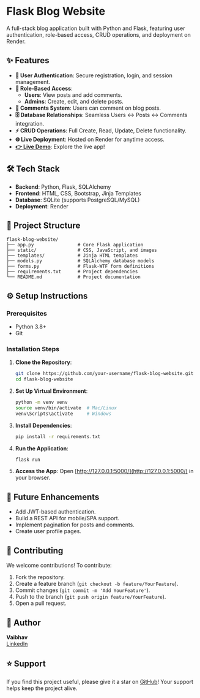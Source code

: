 # Flask Blog Website

A full-stack blog application built with Python and Flask, featuring user authentication, role-based access, CRUD operations, and deployment on Render.

## ✨ Features

- **🔐 User Authentication**: Secure registration, login, and session management.
- **👥 Role-Based Access**:
  - **Users**: View posts and add comments.
  - **Admins**: Create, edit, and delete posts.
- **💬 Comments System**: Users can comment on blog posts.
- **🗄️ Database Relationships**: Seamless Users ↔ Posts ↔ Comments integration.
- **⚡ CRUD Operations**: Full Create, Read, Update, Delete functionality.
- **🌐 Live Deployment**: Hosted on Render for anytime access.
- **[👉 Live Demo](https://your-blog-website.onrender.com/)**: Explore the live app!

## 🛠️ Tech Stack

- **Backend**: Python, Flask, SQLAlchemy
- **Frontend**: HTML, CSS, Bootstrap, Jinja Templates
- **Database**: SQLite (supports PostgreSQL/MySQL)
- **Deployment**: Render

## 📂 Project Structure

```
flask-blog-website/
├── app.py                # Core Flask application
├── static/               # CSS, JavaScript, and images
├── templates/            # Jinja HTML templates
├── models.py             # SQLAlchemy database models
├── forms.py              # Flask-WTF form definitions
├── requirements.txt      # Project dependencies
└── README.md             # Project documentation
```

## ⚙️ Setup Instructions

### Prerequisites
- Python 3.8+
- Git

### Installation Steps
1. **Clone the Repository**:
   ```bash
   git clone https://github.com/your-username/flask-blog-website.git
   cd flask-blog-website
   ```

2. **Set Up Virtual Environment**:
   ```bash
   python -m venv venv
   source venv/bin/activate  # Mac/Linux
   venv\Scripts\activate     # Windows
   ```

3. **Install Dependencies**:
   ```bash
   pip install -r requirements.txt
   ```

4. **Run the Application**:
   ```bash
   flask run
   ```

5. **Access the App**:
   Open [http://127.0.0.1:5000/](http://127.0.0.1:5000/) in your browser.

## 🚀 Future Enhancements

- Add JWT-based authentication.
- Build a REST API for mobile/SPA support.
- Implement pagination for posts and comments.
- Create user profile pages.

## 🤝 Contributing

We welcome contributions! To contribute:
1. Fork the repository.
2. Create a feature branch (`git checkout -b feature/YourFeature`).
3. Commit changes (`git commit -m 'Add YourFeature'`).
4. Push to the branch (`git push origin feature/YourFeature`).
5. Open a pull request.

## 👤 Author

**Vaibhav**  
[LinkedIn](https://www.linkedin.com/in/your-linkedin-profile/)

## ⭐ Support

If you find this project useful, please give it a star on [GitHub](https://github.com/your-username/flask-blog-website)! Your support helps keep the project alive.